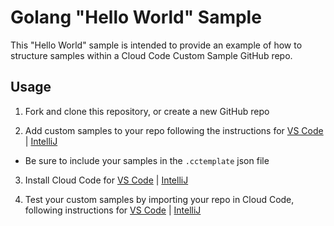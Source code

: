 # Golang "Hello World" Sample

This "Hello World" sample is intended to provide an example of how to structure samples within a Cloud Code Custom Sample GitHub repo.

## Usage

1. Fork and clone this repository, or create a new GitHub repo

2. Add custom samples to your repo following the instructions for [VS Code](https://cloud.google.com/code/docs/vscode/set-up-template-repo?utm_source=ext&utm_medium=partner&utm_campaign=CDR_kri_gcp_cloudcodereadmes_012521&utm_content=-) | [IntelliJ](https://cloud.google.com/code/docs/intellij/set-up-template-repo?utm_source=ext&utm_medium=partner&utm_campaign=CDR_kri_gcp_cloudcodereadmes_012521&utm_content=-)  
- Be sure to include your samples in the `.cctemplate` json file 

3. Install Cloud Code for [VS Code](https://cloud.google.com/code/docs/vscode/install?utm_source=ext&utm_medium=partner&utm_campaign=CDR_kri_gcp_cloudcodereadmes_012521&utm_content=-) | [IntelliJ](https://cloud.google.com/code/docs/intellij/install?utm_source=ext&utm_medium=partner&utm_campaign=CDR_kri_gcp_cloudcodereadmes_012521&utm_content=-)

4. Test your custom samples by importing your repo in Cloud Code, following instructions for [VS Code](https://cloud.google.com/code/docs/vscode/create-app-from-custom-template?utm_source=ext&utm_medium=partner&utm_campaign=CDR_kri_gcp_cloudcodereadmes_012521&utm_content=-) | [IntelliJ](https://cloud.google.com/code/docs/intellij/create-app-from-custom-template?utm_source=ext&utm_medium=partner&utm_campaign=CDR_kri_gcp_cloudcodereadmes_012521&utm_content=-)
